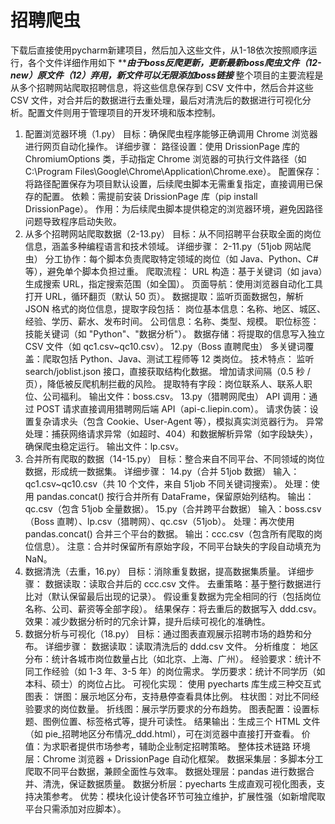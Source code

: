 # 招聘爬虫
下载后直接使用pycharm新建项目，然后加入这些文件，从1-18依次按照顺序运行，各个文件详细作用如下
*********由于boss反爬更新，更新最新boss爬虫文件（12-new）原文件（12）弃用，新文件可以无限添加boss链接*******
整个项目的主要流程是从多个招聘网站爬取招聘信息，将这些信息保存到 CSV 文件中，然后合并这些 CSV 文件，对合并后的数据进行去重处理，最后对清洗后的数据进行可视化分析。配置文件则用于管理项目的开发环境和版本控制。
1. 配置浏览器环境（1.py）
目标：确保爬虫程序能够正确调用 Chrome 浏览器进行网页自动化操作。
详细步骤：
路径设置：使用 DrissionPage 库的 ChromiumOptions 类，手动指定 Chrome 浏览器的可执行文件路径（如 C:\Program Files\Google\Chrome\Application\Chrome.exe）。
配置保存：将路径配置保存为项目默认设置，后续爬虫脚本无需重复指定，直接调用已保存的配置。
依赖：需提前安装 DrissionPage 库（pip install DrissionPage）。
作用：为后续爬虫脚本提供稳定的浏览器环境，避免因路径问题导致程序启动失败。
2. 从多个招聘网站爬取数据（2-13.py）
目标：从不同招聘平台获取全面的岗位信息，涵盖多种编程语言和技术领域。
详细步骤：
2-11.py（51job 网站爬虫）
分工协作：每个脚本负责爬取特定领域的岗位（如 Java、Python、C# 等），避免单个脚本负担过重。
爬取流程：
URL 构造：基于关键词（如 java）生成搜索 URL，指定搜索范围（如全国）。
页面导航：使用浏览器自动化工具打开 URL，循环翻页（默认 50 页）。
数据提取：监听页面数据包，解析 JSON 格式的岗位信息，提取字段包括：
岗位基本信息：名称、地区、城区、经验、学历、薪水、发布时间。
公司信息：名称、类型、规模。
职位标签：技能关键词（如 "Python"、"数据分析"）。
数据存储：将提取的信息写入独立 CSV 文件（如 qc1.csv~qc10.csv）。
12.py（Boss 直聘爬虫）
多关键词覆盖：爬取包括 Python、Java、测试工程师等 12 类岗位。
技术特点：
监听 search/joblist.json 接口，直接获取结构化数据。
增加请求间隔（0.5 秒 / 页），降低被反爬机制拦截的风险。
提取特有字段：岗位联系人、联系人职位、公司福利。
输出文件：boss.csv。
13.py（猎聘网爬虫）
API 调用：通过 POST 请求直接调用猎聘网后端 API（api-c.liepin.com）。
请求伪装：设置复杂请求头（包含 Cookie、User-Agent 等），模拟真实浏览器行为。
异常处理：捕获网络请求异常（如超时、404）和数据解析异常（如字段缺失），确保爬虫稳定运行。
输出文件：lp.csv。
3. 合并所有爬取的数据（14-15.py）
目标：整合来自不同平台、不同领域的岗位数据，形成统一数据集。
详细步骤：
14.py（合并 51job 数据）
输入：qc1.csv~qc10.csv（共 10 个文件，来自 51job 不同关键词搜索）。
处理：使用 pandas.concat() 按行合并所有 DataFrame，保留原始列结构。
输出：qc.csv（包含 51job 全量数据）。
15.py（合并跨平台数据）
输入：boss.csv（Boss 直聘）、lp.csv（猎聘网）、qc.csv（51job）。
处理：再次使用 pandas.concat() 合并三个平台的数据。
输出：ccc.csv（包含所有爬取的岗位信息）。
注意：合并时保留所有原始字段，不同平台缺失的字段自动填充为 NaN。
4. 数据清洗（去重，16.py）
目标：消除重复数据，提高数据集质量。
详细步骤：
数据读取：读取合并后的 ccc.csv 文件。
去重策略：基于整行数据进行比对（默认保留最后出现的记录）。
假设重复数据为完全相同的行（包括岗位名称、公司、薪资等全部字段）。
结果保存：将去重后的数据写入 ddd.csv。
效果：减少数据分析时的冗余计算，提升后续可视化的准确性。
5. 数据分析与可视化（18.py）
目标：通过图表直观展示招聘市场的趋势和分布。
详细步骤：
数据读取：读取清洗后的 ddd.csv 文件。
分析维度：
地区分布：统计各城市岗位数量占比（如北京、上海、广州）。
经验要求：统计不同工作经验（如 1-3 年、3-5 年）的岗位需求。
学历要求：统计不同学历（如本科、硕士）的岗位占比。
可视化实现：
使用 pyecharts 库生成三种交互式图表：
饼图：展示地区分布，支持悬停查看具体比例。
柱状图：对比不同经验要求的岗位数量。
折线图：展示学历要求的分布趋势。
图表配置：设置标题、图例位置、标签格式等，提升可读性。
结果输出：生成三个 HTML 文件（如 pie_招聘地区分布情况_ddd.html），可在浏览器中直接打开查看。
价值：为求职者提供市场参考，辅助企业制定招聘策略。
整体技术链路
环境层：Chrome 浏览器 + DrissionPage 自动化框架。
数据采集层：多脚本分工爬取不同平台数据，兼顾全面性与效率。
数据处理层：pandas 进行数据合并、清洗，保证数据质量。
数据分析层：pyecharts 生成直观可视化图表，支持决策参考。
优势：模块化设计使各环节可独立维护，扩展性强（如新增爬取平台只需添加对应脚本）。
